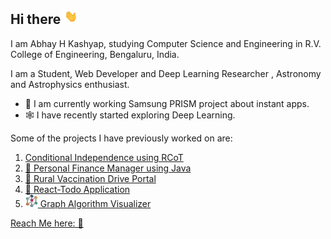 ## Hi there <img src="wave.gif" alt="drawing" width="25"/>

I am Abhay H Kashyap, studying Computer Science and Engineering in R.V. College of Engineering, Bengaluru, India.

I am a Student, Web Developer and Deep Learning Researcher , Astronomy and Astrophysics enthusiast.

- 📱 I am currently working Samsung PRISM project about instant apps.
- 🕸 I have recently started exploring Deep Learning.

Some of the projects I have previously worked on are:
1. [Conditional Independence using RCoT](https://github.com/mayank-agarwal-ln/RCoT)
2. [💸 Personal Finance Manager using Java](https://github.com/abhayhk2001/Personal-Finance-JavaFX)
3. [💉 Rural Vaccination Drive Portal](https://github.com/abhayhk2001/DTL)
4. [📝 React-Todo Application](https://taskcompleted-react.netlify.app/)
5. [<img src="./network.svg" alt="drawing" width="20"/> Graph Algorithm Visualizer](https://graphviz.netlify.app/)


[Reach Me here: 📮](https://www.linkedin.com/in/abhay-h-kashyap/)